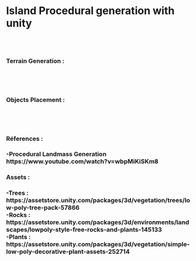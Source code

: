 <div>
<h1>Island Procedural generation with unity</h1>
<br><br>
</div>
<div>
<div>
  <h3>Terrain Generation :<h3>
    <br><br>
</div>
<div>
  <h3>Objects Placement :<h3>
    <br><br>
</div>
<h3>Réferences :<h3>
-Procedural Landmass Generation
https://www.youtube.com/watch?v=wbpMiKiSKm8
<h3>Assets :<h3>
	-Trees : https://assetstore.unity.com/packages/3d/vegetation/trees/low-poly-tree-pack-57866
	<br>
	-Rocks : https://assetstore.unity.com/packages/3d/environments/landscapes/lowpoly-style-free-rocks-and-plants-145133
	<br>
	-Plants : https://assetstore.unity.com/packages/3d/vegetation/simple-low-poly-decorative-plant-assets-252714
  <br><br>
</div>
